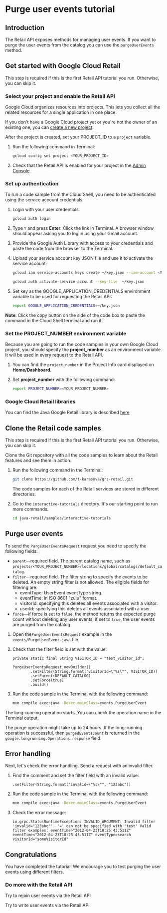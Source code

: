 <walkthrough-metadata>
  <meta name="title" content="Purge user events tutorial" />
  <meta name="description" content="Use this method if you want to to purge the user events from the catalog." />
  <meta name="component_id" content="593554" />
</walkthrough-metadata>

# Purge user events tutorial

## Introduction

The Retail API exposes methods for managing user events.
If you want to purge the user events from the catalog you can use the `purgeUserEvents` method.

<walkthrough-tutorial-duration duration="3.0"></walkthrough-tutorial-duration>

## Get started with Google Cloud Retail

This step is required if this is the first Retail API tutorial you run.
Otherwise, you can skip it.

### Select your project and enable the Retail API

Google Cloud organizes resources into projects. This lets you
collect all the related resources for a single application in one place.

If you don't have a Google Cloud project yet or you're not the owner of an existing one, you can
[create a new project](https://console.cloud.google.com/projectcreate).

After the project is created, set your PROJECT_ID to a ```project``` variable.
1. Run the following command in Terminal:
    ```bash
    gcloud config set project <YOUR_PROJECT_ID>
    ```

1. Check that the Retail API is enabled for your project in the [Admin Console](https://console.cloud.google.com/ai/retail/).

### Set up authentication

To run a code sample from the Cloud Shell, you need to be authenticated using the service account credentials.

1. Login with your user credentials.
    ```bash
    gcloud auth login
    ```

1. Type `Y` and press **Enter**. Click the link in Terminal. A browser window should appear asking you to log in using your Gmail account.

1. Provide the Google Auth Library with access to your credentials and paste the code from the browser to the Terminal.

1. Upload your service account key JSON file and use it to activate the service account:

    ```bash
    gcloud iam service-accounts keys create ~/key.json --iam-account <YOUR_SERVICE_ACCOUNT_EMAIL>
    ```

    ```bash
    gcloud auth activate-service-account --key-file  ~/key.json
    ```

1. Set key as the GOOGLE_APPLICATION_CREDENTIALS environment variable to be used for requesting the Retail API:
    ```bash
    export GOOGLE_APPLICATION_CREDENTIALS=~/key.json
    ```

**Note**: Click the copy button on the side of the code box to paste the command in the Cloud Shell terminal and run it.

### Set the PROJECT_NUMBER environment variable

Because you are going to run the code samples in your own Google Cloud project, you should specify the **project_number** as an environment variable. It will be used in every request to the Retail API.

1. You can find the ```project_number``` in the Project Info card displayed on **Home/Dashboard**.

1. Set **project_number** with the following command:
    ```bash
    export PROJECT_NUMBER=<YOUR_PROJECT_NUMBER>
    ```

### Google Cloud Retail libraries

You can find the Java Google Retail library is described [here](https://googleapis.dev/java/google-cloud-retail/latest/index.html)


## Clone the Retail code samples

This step is required if this is the first Retail API tutorial you run.
Otherwise, you can skip it.

Clone the Git repository with all the code samples to learn about the Retail features and see them in action.

<!-- TODO(ianan): change the repository link -->
1. Run the following command in the Terminal:
    ```bash
    git clone https://github.com/t-karasova/grs-retail.git
    ```

    The code samples for each of the Retail services are stored in different directories.

1. Go to the `interactive-tutorials` directory. It's our starting point to run more commands.
    ```bash
    cd java-retail/samples/interactive-tutorials
    ```

## Purge user events

To send the `PurgeUserEventsRequest` request you need to specify the following fields:
- `parent`—required field. The parent catalog name, such as `projects/<YOUR_PROJECT_NUMBER>/locations/global/catalogs/default_catalog`.
- `filter`—required field. The filter string to specify the events to be deleted. An empty string filter is not allowed.
  The eligible fields for filtering are:
  - eventType: UserEvent.eventType string.
  - eventTime: in ISO 8601 "zulu" format.
  - visitorId: specifying this deletes all events associated with a visitor.
  - userId: specifying this deletes all events associated with a user.
- `force`—if force is set to `false`, the method returns the expected purge count without deleting any user events; if set to `true`, the user events are purged from the catalog.

1. Open the`PurgeUserEventsRequest` example in the <walkthrough-editor-select-regex filePath="cloudshell_open/interactive-tutorials/src/main/java/events/PurgeUserEvent.java" regex="# get purge user event request">`events/PurgeUserEvent.java`</walkthrough-editor-select-regex> file.

1. Check that the filter field is set with the value:
    ```
    private static final String VISITOR_ID = "test_visitor_id";
   
    PurgeUserEventsRequest.newBuilder()
            .setFilter(String.format("visitorId=\"%s\"", VISITOR_ID))
            .setParent(DEFAULT_CATALOG)
            .setForce(true)
            .build()
    ```

1. Run the code sample in the Terminal with the following command:
    ```bash
    mvn compile exec:java -Dexec.mainClass=events.PurgeUserEvent
    ```

The long-running operation starts. You can check the operation name in the Terminal output.

The purge operation might take up to 24 hours. If the long-running operation is successful, then `purgedEventsCount` is returned in the `google.longrunning.Operations.response` field.

## Error handling

Next, let's check the error handling. Send a request with an invalid filter.

1. Find the <walkthrough-editor-select-regex filePath="cloudshell_open/interactive-tutorials/src/main/java/events/PurgeUserEvent.java" regex="# TO CHECK ERROR HANDLING SET INVALID FILTER HERE:">comment</walkthrough-editor-select-regex> and set the filter field with an invalid value:
    ```
    .setFilter(String.format("invalid=\"%s\"", "123abc"))
    ```

1. Run the code sample in the Terminal with the following command:
    ```bash
    mvn compile exec:java -Dexec.mainClass=events.PurgeUserEvent
    ```

1. Check the error message:
    ```terminal
   io.grpc.StatusRuntimeException: INVALID_ARGUMENT: Invalid filter 'invalid="123abc"'. '=' can not be specified with 'test' Valid filter examples: eventTime>"2012-04-23T18:25:43.511Z" eventTime<"2012-04-23T18:25:43.511Z" eventType=search visitorId="someVisitorId"
    ```

## Congratulations

<walkthrough-conclusion-trophy></walkthrough-conclusion-trophy>

You have completed the tutorial! We encourage you to test purging the user events using different filters.

<walkthrough-inline-feedback></walkthrough-inline-feedback>

### Do more with the Retail API

<walkthrough-tutorial-card id="retail_api_v2_rejoin_user_events_java" icon="LOGO_JAVA" title="Rejoin user events tutorial" keepPrevious=true>Try to rejoin user events via the Retail API</walkthrough-tutorial-card>

<walkthrough-tutorial-card id="retail_api_v2_write_user_events_java" icon="LOGO_JAVA" title="Write user events tutorial" keepPrevious=true>Try to write user events via the Retail API</walkthrough-tutorial-card>
